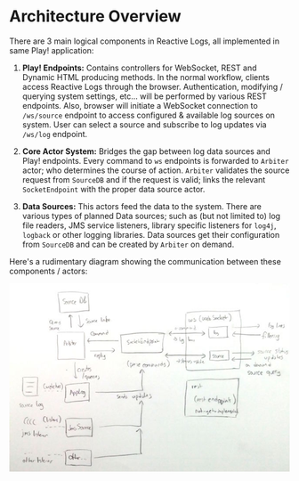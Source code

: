 # Architecture Overview

There are 3 main logical components in Reactive Logs, all implemented in same Play! application: 

1. **Play! Endpoints:** Contains controllers for WebSocket, REST and Dynamic HTML producing methods. In the normal workflow, clients access Reactive Logs through the browser. Authentication, modifying / querying system settings, etc... will be performed by various REST endpoints. Also, browser will initiate a WebSocket connection to `/ws/source` endpoint to access configured & available log sources on system. User can select a source and subscribe to log updates via `/ws/log` endpoint.

2. **Core Actor System:** Bridges the gap between log data sources and Play! endpoints. Every command to `ws` endpoints is forwarded to `Arbiter` actor; who determines the course of action. `Arbiter` validates the source request from `SourceDB` and if the request is valid; links the relevant `SocketEndpoint` with the proper data source actor. 

3. **Data Sources:** This actors feed the data to the system. There are various types of planned Data sources; such as (but not limited to) log file readers, JMS service listeners, library specific listeners for `log4j`, `logback` or other logging libraries. Data sources get their configuration from `SourceDB` and can be created by `Arbiter` on demand. 

Here's a rudimentary diagram showing the communication between these components / actors:

![](./images/ReactiveLogs_1.jpg)

